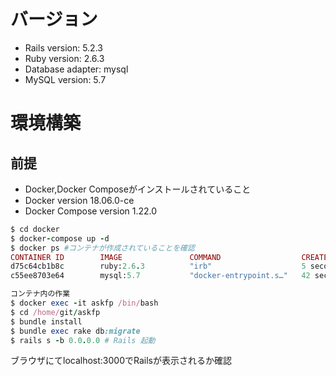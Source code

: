 # バージョン
- Rails version: 5.2.3
- Ruby version: 2.6.3
- Database adapter: mysql
- MySQL version: 5.7


# 環境構築

## 前提
- Docker,Docker Composeがインストールされていること
- Docker version 18.06.0-ce
- Docker Compose version 1.22.0

```ruby
$ cd docker
$ docker-compose up -d 
$ docker ps #コンテナが作成されていることを確認
CONTAINER ID        IMAGE               COMMAND                  CREATED             STATUS              PORTS                               NAMES
d75c64cb1b8c        ruby:2.6.3          "irb"                    5 seconds ago       Up 3 seconds        0.0.0.0:3000->3000/tcp              askfp
c55ee8703e64        mysql:5.7           "docker-entrypoint.s…"   42 seconds ago      Up 4 seconds        0.0.0.0:3306->3306/tcp, 33060/tcp   mysqldb
```

```ruby
コンテナ内の作業
$ docker exec -it askfp /bin/bash
$ cd /home/git/askfp
$ bundle install
$ bundle exec rake db:migrate
$ rails s -b 0.0.0.0 # Rails 起動
```

ブラウザにてlocalhost:3000でRailsが表示されるか確認